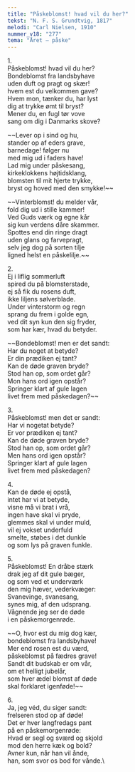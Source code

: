 ```yaml
---
title: "Påskeblomst! hvad vil du her?"
tekst: "N. F. S. Grundtvig, 1817"
melodi: "Carl Nielsen, 1910"
nummer_v18: "277"
tema: "Året – påske"
---
```

1\.\
Påskeblomst! hvad vil du her?\
Bondeblomst fra landsbyhave\
uden duft og pragt og skær!\
hvem est du velkommen gave?\
Hvem mon, tænker du, har lyst\
dig at trykke ømt til bryst?\
Mener du, en fugl tør vove\
sang om dig i Danmarks skove?

~~Lever op i sind og hu,\
stander op af eders grave,\
barnedage! følger nu\
med mig ud i faders have!\
Lad mig under påskesang,\
kirkeklokkens højtidsklang,\
blomsten til mit hjerte trykke,\
bryst og hoved med den smykke!\~~

~~Vinterblomst! du melder vår,\
fold dig ud i stille kammer!\
Ved Guds værk og egne kår\
sig kun verdens dåre skammer.\
Spottes end din ringe dragt\
uden glans og farvepragt,\
selv jeg dog på sorten tilje\
ligned helst en påskelilje.\~~

2\.\
Ej i liflig sommerluft\
spired du på blomsterstade,\
ej så fik du rosens duft,\
ikke liljens sølverblade.\
Under vinterstorm og regn\
sprang du frem i golde egn,\
ved dit syn kun den sig fryder,\
som har kær, hvad du betyder.

~~Bondeblomst! men er det sandt:\
Har du noget at betyde?\
Er din prædiken ej tant?\
Kan de døde graven bryde?\
Stod han op, som ordet går?\
Mon hans ord igen opstår?\
Springer klart af gule lagen\
livet frem med påskedagen?\~~

3\.\
Påskeblomst! men det er sandt:\
Har vi nogetat betyde?\
Er vor prædiken ej tant?\
Kan de døde graven bryde?\
Stod han op, som ordet går?\
Men hans ord igen opstår?\
Springer klart af gule lagen\
livet frem med påskedagen?

4\.\
Kan de døde ej opstå,\
intet har vi at betyde,\
visne må vi brat i vrå,\
ingen have skal vi pryde,\
glemmes skal vi under muld,\
vil ej vokset underfuld\
smelte, støbes i det dunkle\
og som lys på graven funkle.

5\.\
Påskeblomst! En dråbe stærk\
drak jeg af dit gule bæger,\
og som ved et underværk\
den mig hæver, vederkvæger:\
Svanevinge, svanesang,\
synes mig, af den udsprang.\
Vågnende jeg ser de døde\
i en påskemorgenrøde.

~~O, hvor est du mig dog kær,\
bondeblomst fra landsbyhave!\
Mer end rosen est du værd,\
påskeblomst på fædres grave!\
Sandt dit budskab er om vår,\
om et helligt jubelår,\
som hver ædel blomst af døde\
skal forklaret igenføde!\~~

6\.\
Ja, jeg véd, du siger sandt:\
frelseren stod op af døde!\
Det er hver langfredags pant\
på en påskemorgenrøde:\
Hvad er segl og sværd og skjold\
mod den herre kæk og bold?\
Avner kun, når han vil ånde,\
han, som svor os bod for vånde.\
